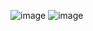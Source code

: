 ![image](https://user-images.githubusercontent.com/106466382/187040797-83b17902-3978-4bf6-ace7-7621d240e0f3.png)
![image](https://user-images.githubusercontent.com/106466382/187040806-95555097-2cfc-4530-911e-7d58e5a257fa.png)

